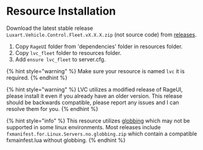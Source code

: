 # Resource Installation

Download the latest stable release `Luxart.Vehicle.Control.Fleet.vX.X.X.zip` (not source code) from [releases](https://github.com/TrevorBarns/luxart-vehicle-control-fleet/releases).

1. Copy `RageUI` folder from 'dependencies' folder in resources folder.
2. Copy `lvc_fleet` folder to resources folder.
3. Add `ensure lvc_fleet` to server.cfg.

{% hint style="warning" %}
Make sure your resource is named `lvc` it is required.
{% endhint %}

{% hint style="warning" %}
LVC utilizes a modified release of RageUI, please install it even if you already have an older version. This release should be backwards compatible, please report any issues and I can resolve them for you.
{% endhint %}

{% hint style="info" %}
This resource utilizes [globbing](https://docs.fivem.net/docs/scripting-reference/resource-manifest/resource-manifest/#globbing) which may not be supported in some linux environments. Most releases include `fxmanifest.for.Linux.Servers.no.globbing.zip` which contain a compatible fxmainfest.lua without globbing.
{% endhint %}
